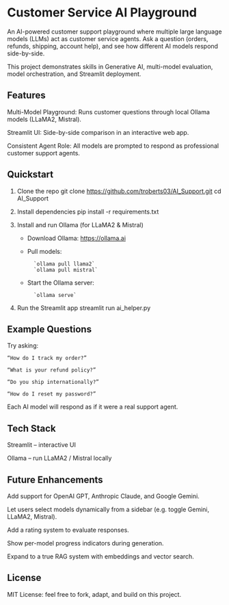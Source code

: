 # Customer Service AI Playground

An AI-powered customer support playground where multiple large language models (LLMs) act as customer service agents.
Ask a question (orders, refunds, shipping, account help), and see how different AI models respond side-by-side.

This project demonstrates skills in Generative AI, multi-model evaluation, model orchestration, and Streamlit deployment.

## Features

Multi-Model Playground: Runs customer questions through local Ollama models (LLaMA2, Mistral).

Streamlit UI: Side-by-side comparison in an interactive web app.

Consistent Agent Role: All models are prompted to respond as professional customer support agents.

## Quickstart
1. Clone the repo
git clone https://github.com/troberts03/AI_Support.git
cd AI_Support

2. Install dependencies
pip install -r requirements.txt

3. Install and run Ollama (for LLaMA2 & Mistral)

    - Download Ollama: https://ollama.ai

    - Pull models:

            `ollama pull llama2`
            `ollama pull mistral`

    - Start the Ollama server:

            `ollama serve`

4. Run the Streamlit app
streamlit run ai_helper.py

## Example Questions

Try asking:

    “How do I track my order?”

    “What is your refund policy?”

    “Do you ship internationally?”

    “How do I reset my password?”

Each AI model will respond as if it were a real support agent.

## Tech Stack

Streamlit
 – interactive UI

Ollama
 – run LLaMA2 / Mistral locally

## Future Enhancements

Add support for OpenAI GPT, Anthropic Claude, and Google Gemini.

Let users select models dynamically from a sidebar (e.g. toggle Gemini, LLaMA2, Mistral).

Add a rating system to evaluate responses.

Show per-model progress indicators during generation.

Expand to a true RAG system with embeddings and vector search.

## License

MIT License: feel free to fork, adapt, and build on this project.